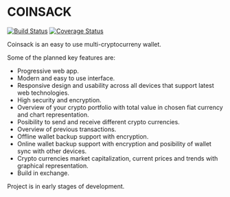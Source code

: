 # COINSACK

[![Build Status](https://travis-ci.org/nikolafon/coinsack.svg?branch=master)](https://travis-ci.org/nikolafon/coinsack) [![Coverage Status](https://coveralls.io/repos/github/nikolafon/coinsack/badge.svg?branch=master)](https://coveralls.io/github/nikolafon/coinsack?branch=master)

Coinsack is an easy to use multi-cryptocurreny wallet.

Some of the planned key features are:

 * Progressive web app.
 * Modern and easy to use interface.
 * Responsive design and usability across all devices that support latest web technologies.
 * High security and encryption. 
 * Overview of your crypto portfolio with total value in chosen fiat currency and chart representation.
 * Posibility to send and receive different crypto currencies.
 * Overview of previous transactions.
 * Offline wallet backup support with encryption.
 * Online wallet backup support with encryption and posibility of wallet sync with other devices.
 * Crypto currencies market capitalization, current prices and trends with graphical representation.
 * Build in exchange.

 Project is in early stages of development.